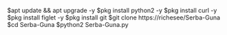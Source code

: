 $apt update && apt upgrade -y
$pkg install python2 -y
$pkg install curl -y
$pkg install figlet -y
$pkg install git
$git clone https://richesee/Serba-Guna
$cd Serba-Guna
$python2 Serba-Guna.py
